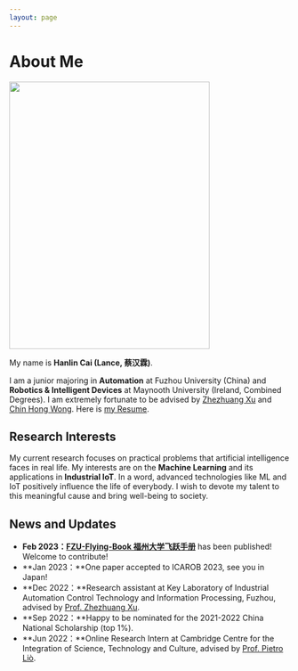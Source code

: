 ```yaml
---
layout: page
---
```


# About Me

<img src="https://www.caihanlin.com/caihanlin.jpg" class="floatpic" width="360" height="480">

My name is **Hanlin Cai (Lance, 蔡汉霖)**.

I am a junior majoring in **Automation** at Fuzhou University (China) and **Robotics & Intelligent Devices** at Maynooth University (Ireland, Combined Degrees). I am extremely fortunate to be advised by [Zhezhuang Xu](https://dqxy.fzu.edu.cn/info/1102/3547.htm) and [Chin Hong Wong](https://www.researchgate.net/profile/Chin-Hong-Wong). Here is [my Resume](https://caihanlin.com/file/Resume-HanlinCAI.pdf).

## Research Interests

My current research focuses on practical problems that artificial intelligence faces in real life. My interests are on the **Machine Learning** and its applications in **Industrial IoT**. In a word, advanced technologies like ML and IoT positively influence the life of everybody.  I wish to devote my talent to this meaningful cause and bring well-being to society.

## News and Updates

- **Feb 2023：**[**FZU-Flying-Book 福州大学飞跃手册**](https://fzu-fly.online/) has been published! Welcome to contribute!
- **Jan 2023：**One paper accepted to ICAROB 2023, see you in Japan!
- **Dec 2022：**Research assistant at Key Laboratory of Industrial Automation Control Technology and Information Processing, Fuzhou, advised by [Prof. Zhezhuang Xu](https://dqxy.fzu.edu.cn/en/info/1009/1072.htm).
- **Sep 2022：**Happy to be nominated for the 2021-2022 China National Scholarship (top 1%).
- **Jun 2022：**Online Research Intern at Cambridge Centre for the Integration of Science, Technology and Culture, advised by [Prof. Pietro Liò](https://www.cl.cam.ac.uk/~pl219/ ).

